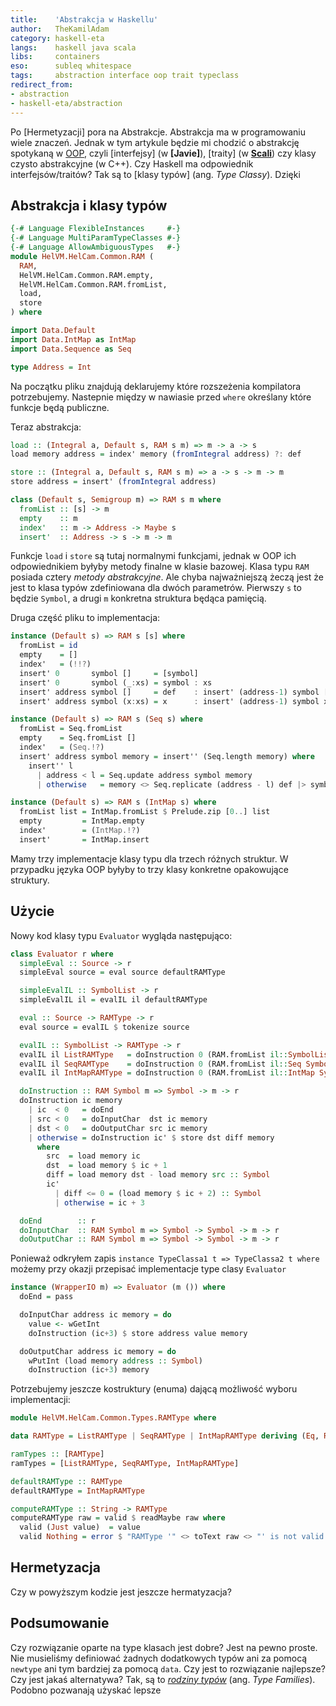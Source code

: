 ```yaml
---
title:    'Abstrakcja w Haskellu'
author:   TheKamilAdam
category: haskell-eta
langs:    haskell java scala
libs:     containers
eso:      subleq whitespace
tags:     abstraction interface oop trait typeclass
redirect_from:
- abstraction
- haskell-eta/abstraction
---
```


Po [Hermetyzacji] pora na Abstrakcje.
Abstrakcja ma w programowaniu wiele znaczeń.
Jednak w tym artykule będzie mi chodzić o abstrakcję spotykaną w [OOP],
czyli [interfejsy] (w **[Javie]**),
[traity] (w **[Scali]**) czy klasy czysto abstrakcyjne (w C++).
Czy Haskell ma odpowiednik interfejsów/traitów?
Tak są to [klasy typów] (ang. *Type Classy*). 
Dzięki

## Abstrakcja i klasy typów

```haskell
{-# Language FlexibleInstances     #-}
{-# Language MultiParamTypeClasses #-}
{-# Language AllowAmbiguousTypes   #-}
module HelVM.HelCam.Common.RAM (
  RAM,
  HelVM.HelCam.Common.RAM.empty,
  HelVM.HelCam.Common.RAM.fromList,
  load,
  store
) where

import Data.Default
import Data.IntMap as IntMap
import Data.Sequence as Seq

type Address = Int
```
Na początku pliku znajdują deklarujemy które rozszeżenia kompilatora potrzebujemy.
Nastepnie między w nawiasie przed `where` określany które funkcje będą publiczne.

Teraz abstrakcja:
```haskell
load :: (Integral a, Default s, RAM s m) => m -> a -> s
load memory address = index' memory (fromIntegral address) ?: def

store :: (Integral a, Default s, RAM s m) => a -> s -> m -> m
store address = insert' (fromIntegral address)

class (Default s, Semigroup m) => RAM s m where
  fromList :: [s] -> m
  empty    :: m
  index'   :: m -> Address -> Maybe s
  insert'  :: Address -> s -> m -> m
```
Funkcje `load` i `store` są tutaj normalnymi funkcjami,
jednak w OOP ich odpowiednikiem byłyby metody finalne w klasie bazowej.
Klasa typu `RAM` posiada cztery *metody abstrakcyjne*.
Ale chyba najważniejszą żeczą jest że jest to klasa typów zdefiniowana dla dwóch parametrów.
Pierwszy `s` to będzie `Symbol`,
a drugi `m` konkretna struktura będąca pamięcią.


Druga część pliku to implementacja:
```haskell
instance (Default s) => RAM s [s] where
  fromList = id
  empty    = []
  index'   = (!!?)
  insert' 0       symbol []     = [symbol]
  insert' 0       symbol (_:xs) = symbol : xs
  insert' address symbol []     = def    : insert' (address-1) symbol []
  insert' address symbol (x:xs) = x      : insert' (address-1) symbol xs

instance (Default s) => RAM s (Seq s) where
  fromList = Seq.fromList
  empty    = Seq.fromList []
  index'   = (Seq.!?)
  insert' address symbol memory = insert'' (Seq.length memory) where
    insert'' l
      | address < l = Seq.update address symbol memory
      | otherwise   = memory <> Seq.replicate (address - l) def |> symbol

instance (Default s) => RAM s (IntMap s) where
  fromList list = IntMap.fromList $ Prelude.zip [0..] list
  empty         = IntMap.empty
  index'        = (IntMap.!?)
  insert'       = IntMap.insert
```
Mamy trzy implementacje klasy typu dla trzech różnych struktur.
W przypadku języka OOP byłyby to trzy klasy konkretne opakowujące struktury.

## Użycie

Nowy kod klasy typu `Evaluator` wygląda następująco:
```haskell
class Evaluator r where
  simpleEval :: Source -> r
  simpleEval source = eval source defaultRAMType

  simpleEvalIL :: SymbolList -> r
  simpleEvalIL il = evalIL il defaultRAMType

  eval :: Source -> RAMType -> r
  eval source = evalIL $ tokenize source

  evalIL :: SymbolList -> RAMType -> r
  evalIL il ListRAMType   = doInstruction 0 (RAM.fromList il::SymbolList)
  evalIL il SeqRAMType    = doInstruction 0 (RAM.fromList il::Seq Symbol)
  evalIL il IntMapRAMType = doInstruction 0 (RAM.fromList il::IntMap Symbol)

  doInstruction :: RAM Symbol m => Symbol -> m -> r
  doInstruction ic memory
    | ic  < 0   = doEnd
    | src < 0   = doInputChar  dst ic memory
    | dst < 0   = doOutputChar src ic memory
    | otherwise = doInstruction ic' $ store dst diff memory
      where
        src  = load memory ic
        dst  = load memory $ ic + 1
        diff = load memory dst - load memory src :: Symbol
        ic'
          | diff <= 0 = (load memory $ ic + 2) :: Symbol
          | otherwise = ic + 3

  doEnd        :: r
  doInputChar  :: RAM Symbol m => Symbol -> Symbol -> m -> r
  doOutputChar :: RAM Symbol m => Symbol -> Symbol -> m -> r
```


Ponieważ odkryłem zapis `instance TypeClassa1 t => TypeClassa2 t where` możemy przy okazji przepisać implementacje type clasy `Evaluator`
```haskell
instance (WrapperIO m) => Evaluator (m ()) where
  doEnd = pass

  doInputChar address ic memory = do
    value <- wGetInt
    doInstruction (ic+3) $ store address value memory

  doOutputChar address ic memory = do
    wPutInt (load memory address :: Symbol)
    doInstruction (ic+3) memory
```


Potrzebujemy jeszcze kostruktury (enuma) dającą możliwość wyboru implementacji: 
```haskell
module HelVM.HelCam.Common.Types.RAMType where

data RAMType = ListRAMType | SeqRAMType | IntMapRAMType deriving (Eq, Read, Show)

ramTypes :: [RAMType]
ramTypes = [ListRAMType, SeqRAMType, IntMapRAMType]

defaultRAMType :: RAMType
defaultRAMType = IntMapRAMType

computeRAMType :: String -> RAMType
computeRAMType raw = valid $ readMaybe raw where
  valid (Just value)  = value
  valid Nothing = error $ "RAMType '" <> toText raw <> "' is not valid RAMType. Valid ramTypes are : " <> show ramTypes
```

## Hermetyzacja
Czy w powyższym kodzie jest jeszcze hermatyzacja?


## Podsumowanie

Czy rozwiązanie oparte na type klasach jest dobre?
Jest na pewno proste.
Nie musieliśmy definiować żadnych dodatkowych typów ani za pomocą `newtype` ani tym bardziej za pomocą `data`.
Czy jest to rozwiązanie najlepsze?
Czy jest jakaś alternatywa?
Tak,
są to *[rodziny typów]* (ang. *Type Families*).
Podobno pozwanają użyskać lepsze 


[Scali]:                /langs/scala
[Javy]:                 /langs/java
[Haskell]:              /langs/haskell

[SubLeq]:               /eso/subleq
[WhiteSpace]:           /eso/whitespace

[oop]:                  /tags/oop

[Wieloparametrowa klasa typu]: https://wiki.haskell.org/Multi-parameter_type_class


[Rodziny typów]: https://wiki.haskell.org/GHC/Type_families

